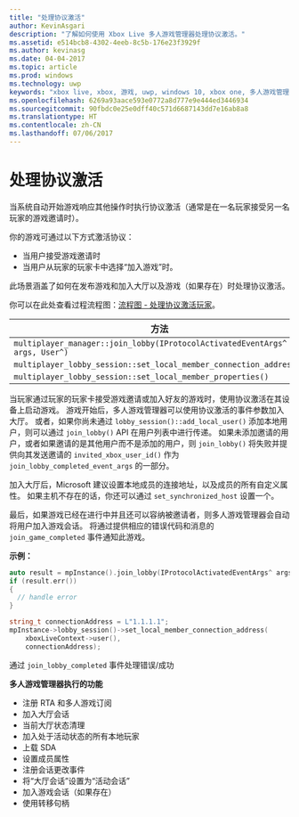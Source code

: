 ```yaml
---
title: "处理协议激活"
author: KevinAsgari
description: "了解如何使用 Xbox Live 多人游戏管理器处理协议激活。"
ms.assetid: e514bcb8-4302-4eeb-8c5b-176e23f3929f
ms.author: kevinasg
ms.date: 04-04-2017
ms.topic: article
ms.prod: windows
ms.technology: uwp
keywords: "xbox live, xbox, 游戏, uwp, windows 10, xbox one, 多人游戏管理器, 协议激活"
ms.openlocfilehash: 6269a93aace593e0772a8d777e9e444ed3446934
ms.sourcegitcommit: 90fbdc0e25e0dff40c571d6687143dd7e16ab8a8
ms.translationtype: HT
ms.contentlocale: zh-CN
ms.lasthandoff: 07/06/2017
---
```

# <a name="handle-protocol-activation"></a>处理协议激活

当系统自动开始游戏响应其他操作时执行协议激活（通常是在一名玩家接受另一名玩家的游戏邀请时）。

你的游戏可通过以下方式激活协议：

* 当用户接受游戏邀请时
* 当用户从玩家的玩家卡中选择“加入游戏”时。

此场景涵盖了如何在发布游戏和加入大厅以及游戏（如果存在）时处理协议激活。

你可以在此处查看过程流程图：[流程图 - 处理协议激活玩家](mpm-flowcharts/mpm-on-protocol-activation.md)。

| 方法 | 触发的事件 |
| -----|----------------|
| `multiplayer_manager::join_lobby(IProtocolActivatedEventArgs^ args, User^)` | `join_lobby_completed_event` |
| `multiplayer_lobby_session::set_local_member_connection_address()` | `local_member_connection_address_write_completed ` |
| `multiplayer_lobby_session::set_local_member_properties()` | `member_property_changed` |

当玩家通过玩家的玩家卡接受游戏邀请或加入好友的游戏时，使用协议激活在其设备上启动游戏。 游戏开始后，多人游戏管理器可以使用协议激活的事件参数加入大厅。 或者，如果你尚未通过 `lobby_session()::add_local_user()` 添加本地用户，则可以通过 `join_lobby()` API 在用户列表中进行传递。 如果未添加邀请的用户，或者如果邀请的是其他用户而不是添加的用户，则 `join_lobby()` 将失败并提供向其发送邀请的 `invited_xbox_user_id()` 作为 `join_lobby_completed_event_args` 的一部分。

加入大厅后，Microsoft 建议设置本地成员的连接地址，以及成员的所有自定义属性。 如果主机不存在的话，你还可以通过 `set_synchronized_host` 设置一个。

最后，如果游戏已经在进行中并且还可以容纳被邀请者，则多人游戏管理器会自动将用户加入游戏会话。 将通过提供相应的错误代码和消息的 `join_game_completed` 事件通知此游戏。

**示例：**

```cpp
auto result = mpInstance().join_lobby(IProtocolActivatedEventArgs^ args, users);
if (result.err())
{
  // handle error
}

string_t connectionAddress = L"1.1.1.1";
mpInstance->lobby_session()->set_local_member_connection_address(
    xboxLiveContext->user(),
    connectionAddress);
```

通过 `join_lobby_completed` 事件处理错误/成功

**多人游戏管理器执行的功能**

* 注册 RTA 和多人游戏订阅
* 加入大厅会话
 * 当前大厅状态清理
 * 加入处于活动状态的所有本地玩家
 * 上载 SDA
 * 设置成员属性
* 注册会话更改事件
* 将“大厅会话”设置为“活动会话”
* 加入游戏会话（如果存在）
 * 使用转移句柄
